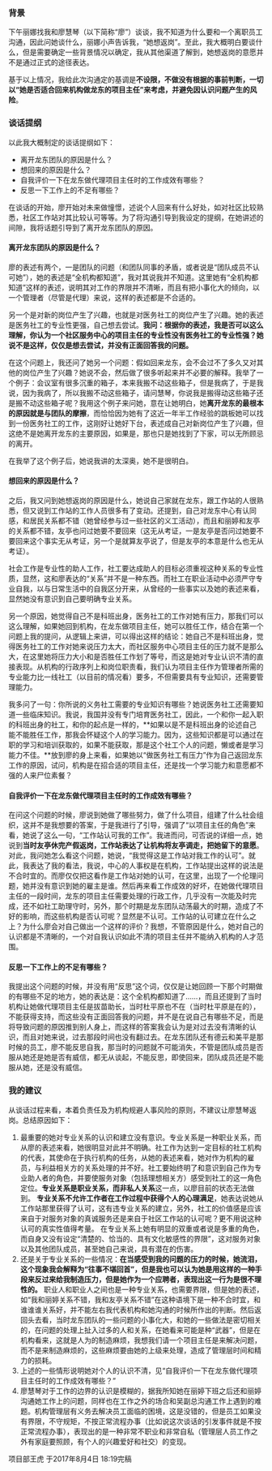### 背景
下午丽娜找我和廖慧琴（以下简称“廖”）谈谈，我不知道为什么要和一个离职员工沟通，因此问她谈什么，丽娜小声告诉我，“她想返岗”。至此，我大概明白要谈什么，但是需要确定一些背景情况以确定，我从其他渠道了解到，她想返岗的意愿并不是通过正式的途径表达。

基于以上情况，我给此次沟通定的基调是**不设限，不做没有根据的事前判断，一切以“她是否适合回来机构做龙东的项目主任”来考虑，并避免因认识问题产生的风险**。
### 谈话提纲
以此我大概制定的谈话提纲如下：

 - 离开龙东团队的原因是什么？
 - 想回来的原因是什么？
 - 自我评价一下在龙东做代理项目主任时的工作成效有哪些？
 - 反思一下工作上的不足有哪些？

在谈话的开始，廖开始对未来做憧憬，述说个人回来有什么好处，如对社区比较熟悉，社区工作站对其比较认可等等。为了将沟通引导到我设定的提纲，在她讲述的间隙，我将话题引导到了离开龙东团队的原因。
#### 离开龙东团队的原因是什么？
廖的表述有两个，一是团队的问题（和团队同事的矛盾，或者说是“团队成员不认可她”），她的表述是“全机构都知道”，我对其说我并不知道。这里她有“全机构都知道”这样的表述，说明其对工作的界限并不清晰，而且有把小事化大的倾向，以一个管理者（尽管是代理）来说，这样的表述都是不合适的。

另一个是对新的岗位产生了兴趣，也就是对医务社工的岗位产生了兴趣。她的表述是医务社工的专业性更强，自己想去尝试。**我问：根据你的表述，我是否可以这么理解，你认为一个社区服务中心的项目主任的专业性没有医务社工的专业性强？她说不是这样，仅仅是想去尝试，并没有正面回答我的问题。**

在这个问题上，我还问了她另一个问题：假如回来龙东，会不会过不了多久又对其他的岗位产生了兴趣？她说不会，然后做了很多听起来并不必要的解释。我举了一个例子：会议室有很多沉重的箱子，本来我搬不动这些箱子，但是我病了，于是我说，因为我病了，所以我搬不动这些箱子，请问慧琴，你说我是搬得动这些箱子还是搬不动这些箱子呢？我用这个例子来问她，意在让她明白，她**离开龙东的最根本的原因就是与团队的摩擦**，而恰恰因为她有了这近一年半工作经验的跳板她可以找到一份医务社工的工作，这刚好让她好下台，表述成自己对新岗位产生了兴趣，但这绝不是她离开龙东的主要原因，如果是，那也只是她找到了下家，可以无所顾忌的离开。

在我举了这个例子后，她说我讲的太深奥，她不是很明白。
#### 想回来的原因是什么？
之后，我又问到她想返岗的原因是什么，她说自己家就在龙东，跟工作站的人很熟悉，但又说到工作站的工作人员很多有了变动。还提到，自己对龙东中心有认同感，和居民关系都不错（她曾经参与过一些社区的义工活动），而且和丽婷和友亭的关系都不错，友亭也问过她要不要回来（这无从考证，一是友亭是否问过她要不要回来这个事实无从考证，另一个是就算友亭说了，但是友亭的本意是什么也无从考证）。

社会工作是专业性的助人工作，社工要达成助人的目标必须重视这种关系的专业性质，显然，这和廖表达的“关系”并不是一种东西。而社工在职业活动中必须严守专业自我，以与日常生活中的自我区分开来，从曾经的一些事实以及她的表述来看，显然她没有意识到自己要明确专业关系。

另一个原因，她觉得自己不是科班出身，医务社工的工作对她有压力，那我们可以这么理解，如果她回到机构，在龙东做项目主任，她可以胜任工作，结合在第一个问题上我的提问，从逻辑上来讲，可以得出这样的结论：她自己不是科班出身，觉得医务社工的工作对她来说压力太大，而社区服务中心项目主任的压力就不是那么大，在这里她将压力大小和是否胜任工作划了等号，而这是她对专业认识不清的直接表现。从机构的行政序列上和岗位职责看，我们认为项目主任作为管理者所需的专业能力比一线社工（以目前的情况看）要多，不但需要具有专业知识，还需要管理能力。

我多问了一句：你所说的义务社工需要的专业知识有哪些？她说医务社工还需要知道一些临床知识。我说，我国并没有专门培育医务社工，因此，一个和你一起入职的科班出身的社工，和你的起点是一样的，**如果以是不是科班出身的论述自己能不能胜任工作，那我会怀疑这个人的学习能力。因为，这些知识都是可以通过在职的学习和培训获取的，如果不能获取，那是这个社工个人的问题，懒或者是学习能力不佳。**放到廖的身上来看，如果她以“做医务社工有压力”作为自己返回龙东工作的原因，试问，机构是在招合适的项目主任，还是找一个学习能力和意愿都不强的人来尸位素餐？

#### 自我评价一下在龙东做代理项目主任时的工作成效有哪些？
在问这个问题的时候，廖说到她做了哪些努力，做了什么项目，组建了什么社会组织，这并不是我想要的答案，于是我进行了引导，强调了“以项目主任的角色”来看，她说了这么一句，“工作站认可我的工作”。我进而问，可否说的详细一点，她说到**当时友亭休完产假返岗，工作站表达了让机构将友亭调走，把她留下的意愿**。对此，我问她怎么看这个问题，她说，“我觉得这是工作站对我工作的认可”。就此，我表达了我的看法，我说，中心的人事权是在机构，工作站提出这样的说法是不合时宜的。而廖仅仅把这看作是工作站对她的认可，在这里，出现了一个伦理问题，她并没有意识到她的雇主是谁。然后再来看工作成效的好坏，在她做代理项目主任的一段时间，龙东的项目主任需要处理的行政工作，几乎没有一次能及时完成，还不如社工助理守时，另外，那个时期是龙东团队动荡最大的时期，造成了不好的影响，而这些机构是否认可呢？显然是不认可。工作站的认可建立在什么之上？为什么廖会对自己做出一个这样的评价？我想，不管原因是什么，她对自己的认识都是不清晰的，一个对自我认识如此不清的项目主任并不能纳入机构的人才范围。

#### 反思一下工作上的不足有哪些？
我提出这个问题的时候，并没有用“反思”这个词，仅仅是让她回顾一下那个时期做的有哪些不足的地方，她的表达是：这个全机构都知道了……，而且还提到了当时机构让她做代理项目主任是拔苗助长，当时杜平原也不在（当时杜平原是在的），不能获得支持，而这些没有正面回答我的问题，并不是在说自己有哪些不足，而是将导致问题的原因推到别人身上，而这样的答案我会认为是对过去没有清晰的认识，而且对她来说，过去那段时间也没有翻过去。在龙东团队还有德云和美平是那时候的员工，廖不能反思自我，那当时的问题就不可能消失，不管是团队成员是否服从她还是她是否有威信，都无从谈起，不能反思，即使回来，团队成员还是不能服从她，还是没有威信。

### 我的建议
从谈话过程来看，本着负责任及为机构规避人事风险的原则，不建议让廖慧琴返岗。总结原因如下：

 1. 最重要的她对专业关系的认识和建立没有意识。专业关系是一种职业关系，而从廖的表述来看，她很明显对此并不明确。社工作为达到一定目标的社工机构的代表，其使命在于执行机构的任务，从她的表述来看，她对作为机构的雇员，与利益相关方的关系处理的并不好。社工要始终明了和意识到自己作为专业助人者的角色，并要使服务对象（包括理想相关方）感受到社工的这一角色定位。**专业关系是职业关系，而非私人关系**这一点，以廖目前的状态无法做到。
**专业关系不允许工作者在工作过程中获得个人的心理满足**，她表达说她从工作站那里获得了认可，这有违专业关系的建立，另外，社工的价值感是应该来自于对服务对象的真诚服务还是来自于社区工作站的认可呢？更不用说这种认可的真实性值得考量。
在专业关系上她有明显的双重或者说是多重的角色，而自身又没有设定“清楚的、恰当的、具有文化敏感性的界限”，这对服务对象以及其他团队成员，甚至她自己来说，具有潜在的伤害。
 2. 还是关于专业关系的一些情况：**在当感受到我的问题的压力的时候，她流泪，这个现象我会解释为“往事不堪回首”，但是我也可以认为她是用这样的一种手段来反过来给我制造压力，但是她作为一个应聘者，表现出这一行为是很不理性的。**
职业人和职业人之间也是一种专业关系，也需要界限，但是她的表述，如“我和丽婷关系不错，我和友亭关系不错”在这种语境下是一种不合时宜，和谁谁谁关系好，并不能左右我代表机构和她沟通的时候所作出的判断。然后返回头去看，当时龙东团队的一些问题的小事化大，和她的一些做法是密切相关的，在问题的处理上扯入过多的人和关系，在她看来可能是种“武器”，但是在机构看来，这就是人为的制造麻烦，我想我们请一个项目主任是来解决问题，而不是来制造麻烦的，这些麻烦要由她的上级来处理，造成了管理层时间和精力的损耗。
 3. 上述的一些情形说明她对个人的认识不清，见“自我评价一下在龙东做代理项目主任时的工作成效有哪些？”
 4. 廖慧琴对于工作的边界的认识是模糊的，据我所知她在丽婷下班之后还和丽婷沟通她工作上的问题，同样也在工作之外的场合和吴副总沟通工作上遇到的难题。机构管理层有义务去解决员工面临的困境，这是没错的，但是员工如果没有界限，不守规矩，不按正常流程办事（比如说这次谈话的引发事件就是不按正常流程办事），表现出的是一种非常不职业和非常自私（管理层人员工作之外有家庭要照顾，有个人的兴趣爱好和社交）的变现。
 
项目部王虎
于2017年8月4日 18:19完稿
